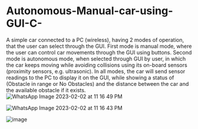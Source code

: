 # Autonomous-Manual-car-using-GUI-C-


A simple car connected to a PC (wireless), having 2 modes of operation,
that the user can select through the GUI. First mode is manual mode, where the user can control car
movements through the GUI using buttons. Second mode is autonomous mode, when selected through
GUI by user, in which the car keeps moving while avoiding collisions using its on-board sensors
(proximity sensors, e.g. ultrasonic). In all modes, the car will send sensor readings to the PC to display it
on the GUI, while showing a status of (Obstacle in range or No Obstacles) and the distance between the
car and the available obstacle if it exists.
![WhatsApp Image 2023-02-02 at 11 16 49 PM](https://user-images.githubusercontent.com/101398177/216456002-8b6587d1-1807-4699-8ada-cef2688c469c.jpeg)

![WhatsApp Image 2023-02-02 at 11 16 43 PM](https://user-images.githubusercontent.com/101398177/216456051-fcdabb49-8452-4642-a87d-4dbfe37672d9.jpeg)

![image](https://user-images.githubusercontent.com/102418786/216456599-085db7d3-07c0-469d-83b9-b0dd3c48b4ec.png)
